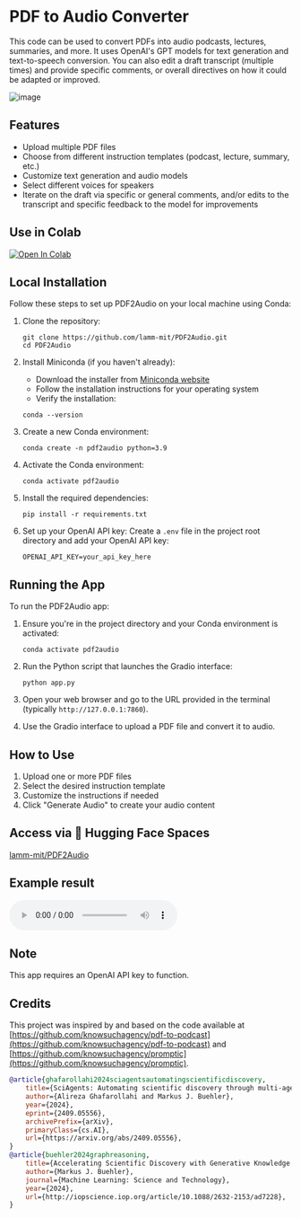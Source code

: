 # PDF to Audio Converter

This code can be used to convert PDFs into audio podcasts, lectures, summaries, and more. It uses OpenAI's GPT models for text generation and text-to-speech conversion. You can also edit a draft transcript (multiple times) and provide specific comments, or overall directives on how it could be adapted or improved. 

![image](https://github.com/user-attachments/assets/ef8a5e84-d532-4e0e-b08b-fb7be2f98469)

## Features

- Upload multiple PDF files
- Choose from different instruction templates (podcast, lecture, summary, etc.)
- Customize text generation and audio models
- Select different voices for speakers
- Iterate on the draft via specific or general comments, and/or edits to the transcript and specific feedback to the model for improvements

## Use in Colab

[![Open In Colab](https://colab.research.google.com/assets/colab-badge.svg)](https://colab.research.google.com/github/lamm-mit/PDF2Audio/blob/main/PDF2Audio.ipynb)

## Local Installation

Follow these steps to set up PDF2Audio on your local machine using Conda:

1. Clone the repository:
   ```
   git clone https://github.com/lamm-mit/PDF2Audio.git
   cd PDF2Audio
   ```

2. Install Miniconda (if you haven't already):
   - Download the installer from [Miniconda website](https://docs.conda.io/en/latest/miniconda.html)
   - Follow the installation instructions for your operating system
   - Verify the installation:
   ```
   conda --version
   ```
   
3. Create a new Conda environment:
   ```
   conda create -n pdf2audio python=3.9
   ```

4. Activate the Conda environment:
   ```
   conda activate pdf2audio
   ```

5. Install the required dependencies:
   ```
   pip install -r requirements.txt
   ```

6. Set up your OpenAI API key:
   Create a `.env` file in the project root directory and add your OpenAI API key:
   ```
   OPENAI_API_KEY=your_api_key_here
   ```

## Running the App

To run the PDF2Audio app:

1. Ensure you're in the project directory and your Conda environment is activated:
   ```
   conda activate pdf2audio
   ```

2. Run the Python script that launches the Gradio interface:
   ```
   python app.py
   ```

3. Open your web browser and go to the URL provided in the terminal (typically `http://127.0.0.1:7860`).

4. Use the Gradio interface to upload a PDF file and convert it to audio.

## How to Use

1. Upload one or more PDF files
2. Select the desired instruction template
3. Customize the instructions if needed
4. Click "Generate Audio" to create your audio content

## Access via 🤗 Hugging Face Spaces

[lamm-mit/PDF2Audio](https://huggingface.co/spaces/lamm-mit/PDF2Audio)


## Example result

<audio controls>
  <source src="[https://user-images.githubusercontent.com/your-username/your-repo/path-to-audio-file.mp3](https://raw.githubusercontent.com/lamm-mit/PDF2Audio/main/SciAgents%20discovery%20summary%20-%20example.mp3)" type="audio/mpeg">
  Your browser does not support the audio element.
</audio>

## Note

This app requires an OpenAI API key to function. 

## Credits

This project was inspired by and based on the code available at [https://github.com/knowsuchagency/pdf-to-podcast](https://github.com/knowsuchagency/pdf-to-podcast) and [https://github.com/knowsuchagency/promptic](https://github.com/knowsuchagency/promptic). 

```bibtex
@article{ghafarollahi2024sciagentsautomatingscientificdiscovery,
    title={SciAgents: Automating scientific discovery through multi-agent intelligent graph reasoning}, 
    author={Alireza Ghafarollahi and Markus J. Buehler},
    year={2024},
    eprint={2409.05556},
    archivePrefix={arXiv},
    primaryClass={cs.AI},
    url={https://arxiv.org/abs/2409.05556}, 
}
@article{buehler2024graphreasoning,
    title={Accelerating Scientific Discovery with Generative Knowledge Extraction, Graph-Based Representation, and Multimodal Intelligent Graph Reasoning},
    author={Markus J. Buehler},
    journal={Machine Learning: Science and Technology},
    year={2024},
    url={http://iopscience.iop.org/article/10.1088/2632-2153/ad7228},
}
```

